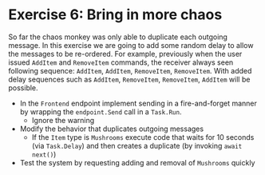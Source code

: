 # Exercise 6: Bring in more chaos

So far the chaos monkey was only able to duplicate each outgoing message. In this exercise we are going to add some random delay to allow the messages to be re-ordered. For example, previously when the user issued `AddItem` and `RemoveItem` commands, the receiver always seen following sequence: `AddItem`, `AddItem`, `RemoveItem`, `RemoveItem`. With added delay sequences such as `AddItem`, `RemoveItem`, `RemoveItem`, `AddItem` will be possible.

- In the `Frontend` endpoint implement sending in a fire-and-forget manner by wrapping the `endpoint.Send` call in a `Task.Run`.
  - Ignore the warning
- Modify the behavior that duplicates outgoing messages
  - If the `Item` type is `Mushrooms` execute code that waits for 10 seconds (via `Task.Delay`) and then creates a duplicate (by invoking `await next()`)
- Test the system by requesting adding and removal of `Mushrooms` quickly